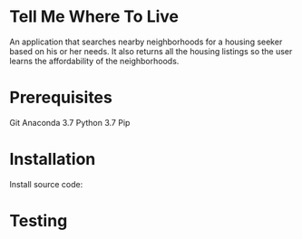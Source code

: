 # Tell Me Where To Live

An application that searches nearby neighborhoods for a housing seeker based on his or her needs. It also returns all the housing listings so the user learns the affordability of the neighborhoods.

# Prerequisites
  Git
  Anaconda 3.7
  Python 3.7
  Pip

# Installation
  Install source code:

# Testing

